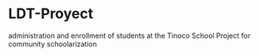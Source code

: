 # LDT-Proyect
administration and enrollment of students at the Tinoco School Project for community schoolarization
